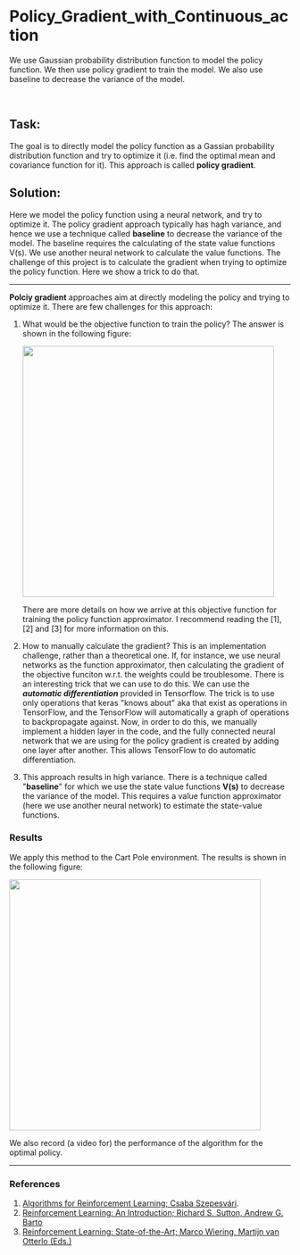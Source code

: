# Policy_Gradient_with_Continuous_action

We use Gaussian probability distribution function to model the policy function. We then use policy gradient to train the model. We also use baseline to decrease the variance of the model.

<br />

## Task:

The goal is to directly model the policy function as a Gassian probability distribution function and try to optimize it (i.e. find the optimal mean and covariance function for it). This approach is called **policy gradient**.



## Solution:

Here we model the policy function using a neural network, and try to optimize it. The policy gradient approach typically has hagh variance, and hence we use a technique called **baseline** to decrease the variance of the model. The baseline requires the calculating of the state value functions V(s). We use another neural network to calculate the value functions. The challenge of this project is to calculate the gradient when trying to optimize the policy function. Here we show a trick to do that.

---

**Polciy gradient** approaches aim at directly modeling the policy and trying to optimize it. There are few challenges for this approach:

1. What would be the objective function to train the policy? The answer is shown in the following figure:

   <p float="left">
     <img src="/figs/policy_gradient_objective_func.png" width="450" />
   </p>

   There are more details on how we arrive at this objective function for training the policy function approximator. I recommend reading the [1], [2] and [3] for more information on this.

2. How to manually calculate the gradient? This is an implementation challenge, rather than a theoretical one. If, for instance, we use neural networks as the function approximator, then calculating the gradient of the objective funciton w.r.t. the weights could be troublesome. There is an interesting trick that we can use to do this. We can use the ***automatic differentiation*** provided in Tensorflow. The trick is to use only operations that keras "knows about" aka that exist as operations in TensorFlow, and the TensorFlow will automatically a graph of operations to backpropagate against. Now, in order to do this, we manually implement a hidden layer in the code, and the fully connected neural network that we are using for the policy gradient is created by adding one layer after another. This allows TensorFlow to do automatic differentiation.

3. This approach results in high variance. There is a technique called "**baseline**" for which we use the state value functions **V(s)** to decrease the variance of the model. This requires a value function approximator (here we use another neural network) to estimate the state-value functions.



### Results

We apply this method to the Cart Pole environment. The results is shown in the following figure:

<p float="left">
  <img src="/figs/CartPole_policy_avg_reward.png" width="450" />
</p>


We also record (a video for) the performance of the algorithm for the optimal policy.



------

### References

1. [Algorithms for Reinforcement Learning; Csaba Szepesvári](https://sites.ualberta.ca/~szepesva/rlbook.html).
2. [Reinforcement Learning: An Introduction; Richard S. Sutton,  Andrew G. Barto](https://web.stanford.edu/class/psych209/Readings/SuttonBartoIPRLBook2ndEd.pdf)
3. [Reinforcement Learning: State-of-the-Art; Marco Wiering, Martijn van Otterlo (Eds.)](https://link.springer.com/book/10.1007/978-3-642-27645-3)

